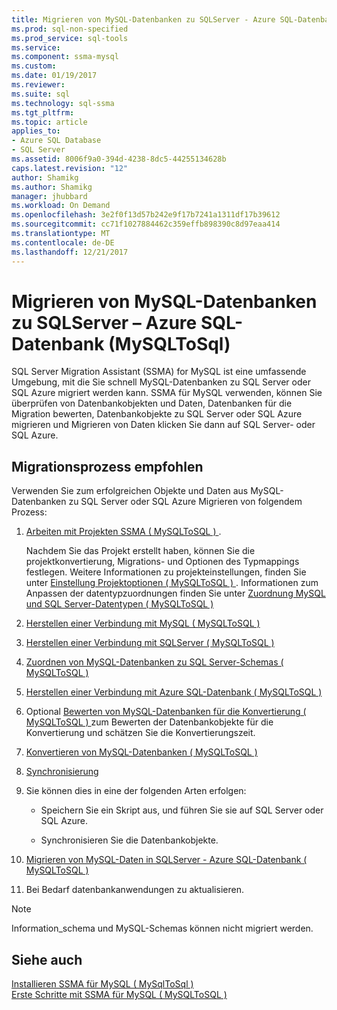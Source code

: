 ```yaml
---
title: Migrieren von MySQL-Datenbanken zu SQLServer - Azure SQL-Datenbank | Microsoft Docs
ms.prod: sql-non-specified
ms.prod_service: sql-tools
ms.service: 
ms.component: ssma-mysql
ms.custom: 
ms.date: 01/19/2017
ms.reviewer: 
ms.suite: sql
ms.technology: sql-ssma
ms.tgt_pltfrm: 
ms.topic: article
applies_to:
- Azure SQL Database
- SQL Server
ms.assetid: 8006f9a0-394d-4238-8dc5-44255134628b
caps.latest.revision: "12"
author: Shamikg
ms.author: Shamikg
manager: jhubbard
ms.workload: On Demand
ms.openlocfilehash: 3e2f0f13d57b242e9f17b7241a1311df17b39612
ms.sourcegitcommit: cc71f1027884462c359effb898390c8d97eaa414
ms.translationtype: MT
ms.contentlocale: de-DE
ms.lasthandoff: 12/21/2017
---
```

# <a name="migrating-mysql-databases-to-sql-server---azure-sql-db-mysqltosql"></a>Migrieren von MySQL-Datenbanken zu SQLServer – Azure SQL-Datenbank (MySQLToSql)
SQL Server Migration Assistant (SSMA) for MySQL ist eine umfassende Umgebung, mit die Sie schnell MySQL-Datenbanken zu SQL Server oder SQL Azure migriert werden kann. SSMA für MySQL verwenden, können Sie überprüfen von Datenbankobjekten und Daten, Datenbanken für die Migration bewerten, Datenbankobjekte zu SQL Server oder SQL Azure migrieren und Migrieren von Daten klicken Sie dann auf SQL Server- oder SQL Azure.  
  
## <a name="recommended-migration-process"></a>Migrationsprozess empfohlen  
Verwenden Sie zum erfolgreichen Objekte und Daten aus MySQL-Datenbanken zu SQL Server oder SQL Azure Migrieren von folgendem Prozess:  
  
1.  [Arbeiten mit Projekten SSMA &#40; MySQLToSQL &#41; ](../../ssma/mysql/working-with-ssma-projects-mysqltosql.md).  
  
    Nachdem Sie das Projekt erstellt haben, können Sie die projektkonvertierung, Migrations- und Optionen des Typmappings festlegen. Weitere Informationen zu projekteinstellungen, finden Sie unter [Einstellung Projektoptionen &#40; MySQLToSQL &#41; ](../../ssma/mysql/setting-project-options-mysqltosql.md). Informationen zum Anpassen der datentypzuordnungen finden Sie unter [Zuordnung MySQL und SQL Server-Datentypen &#40; MySQLToSQL &#41;](../../ssma/mysql/mapping-mysql-and-sql-server-data-types-mysqltosql.md)  
  
2.  [Herstellen einer Verbindung mit MySQL &#40; MySQLToSQL &#41;](../../ssma/mysql/connecting-to-mysql-mysqltosql.md)  
  
3.  [Herstellen einer Verbindung mit SQLServer &#40; MySQLToSQL &#41;](../../ssma/mysql/connecting-to-sql-server-mysqltosql.md)  
  
4.  [Zuordnen von MySQL-Datenbanken zu SQL Server-Schemas &#40; MySQLToSQL &#41;](../../ssma/mysql/mapping-mysql-databases-to-sql-server-schemas-mysqltosql.md)  
  
5.  [Herstellen einer Verbindung mit Azure SQL-Datenbank &#40; MySQLToSQL &#41;](../../ssma/mysql/connecting-to-azure-sql-db-mysqltosql.md)  
  
6.  Optional [Bewerten von MySQL-Datenbanken für die Konvertierung &#40; MySQLToSQL &#41; ](../../ssma/mysql/assessing-mysql-databases-for-conversion-mysqltosql.md) zum Bewerten der Datenbankobjekte für die Konvertierung und schätzen Sie die Konvertierungszeit.  
  
7.  [Konvertieren von MySQL-Datenbanken &#40; MySQLToSQL &#41;](../../ssma/mysql/converting-mysql-databases-mysqltosql.md)  
  
8.  [Synchronisierung](http://msdn.microsoft.com/en-us/ac993a6d-0283-4823-8793-6b217677dfa3)  
  
9. Sie können dies in eine der folgenden Arten erfolgen:  
  
    -   Speichern Sie ein Skript aus, und führen Sie sie auf SQL Server oder SQL Azure.  
  
    -   Synchronisieren Sie die Datenbankobjekte.  
  
10. [Migrieren von MySQL-Daten in SQLServer - Azure SQL-Datenbank &#40; MySQLToSQL &#41;](../../ssma/mysql/migrating-mysql-data-into-sql-server-azure-sql-db-mysqltosql.md)  
  
11. Bei Bedarf datenbankanwendungen zu aktualisieren.  
  
> [!NOTE]  
> Information_schema und MySQL-Schemas können nicht migriert werden.  
  
## <a name="see-also"></a>Siehe auch  
[Installieren SSMA für MySQL &#40; MySqlToSql &#41;](../../ssma/mysql/installing-ssma-for-mysql-mysqltosql.md)  
[Erste Schritte mit SSMA für MySQL &#40; MySQLToSQL &#41;](../../ssma/mysql/getting-started-with-ssma-for-mysql-mysqltosql.md)  
  

